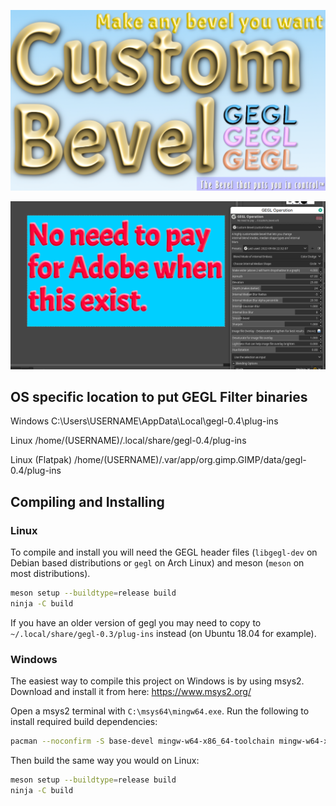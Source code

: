 
![image preview](custombevelpreview.png )



![image preview](customB_images/1.png )


## OS specific location to put GEGL Filter binaries 

Windows
C:\Users\USERNAME\AppData\Local\gegl-0.4\plug-ins
 
 Linux 
 /home/(USERNAME)/.local/share/gegl-0.4/plug-ins
 
 Linux (Flatpak)
 /home/(USERNAME)/.var/app/org.gimp.GIMP/data/gegl-0.4/plug-ins





## Compiling and Installing

### Linux

To compile and install you will need the GEGL header files (`libgegl-dev` on
Debian based distributions or `gegl` on Arch Linux) and meson (`meson` on
most distributions).

```bash
meson setup --buildtype=release build
ninja -C build

```

If you have an older version of gegl you may need to copy to `~/.local/share/gegl-0.3/plug-ins`
instead (on Ubuntu 18.04 for example).



### Windows

The easiest way to compile this project on Windows is by using msys2.  Download
and install it from here: https://www.msys2.org/

Open a msys2 terminal with `C:\msys64\mingw64.exe`.  Run the following to
install required build dependencies:

```bash
pacman --noconfirm -S base-devel mingw-w64-x86_64-toolchain mingw-w64-x86_64-meson mingw-w64-x86_64-gegl
```

Then build the same way you would on Linux:

```bash
meson setup --buildtype=release build
ninja -C build
```



